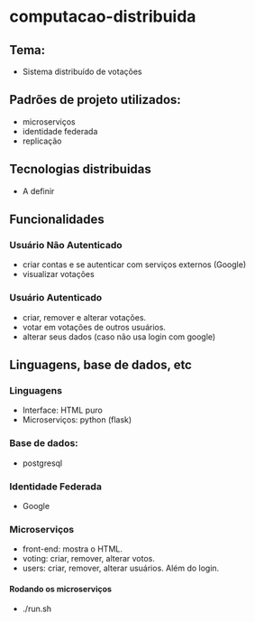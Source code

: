 # computacao-distribuida

## Tema: 
- Sistema distribuído de votações

## Padrões de projeto utilizados: 
- microserviços
- identidade federada
- replicação

## Tecnologias distribuidas
- A definir

## Funcionalidades
### Usuário Não Autenticado
- criar contas e se autenticar com serviços externos (Google)
- visualizar votações

### Usuário Autenticado
- criar, remover e alterar votações.
- votar em votações de outros usuários.
- alterar seus dados (caso não usa login com google)

## Linguagens, base de dados, etc
### Linguagens
- Interface: HTML puro
- Microserviços: python (flask)

### Base de dados:
- postgresql

### Identidade Federada
- Google

### Microserviços
- front-end: mostra o HTML.
- voting: criar, remover, alterar votos.
- users: criar, remover, alterar usuários. Além do login.

#### Rodando os microserviços
- ./run.sh
